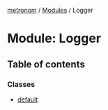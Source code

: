 [metronom](../README.md) / [Modules](../modules.md) / Logger

# Module: Logger

## Table of contents

### Classes

- [default](../classes/Logger.default.md)
